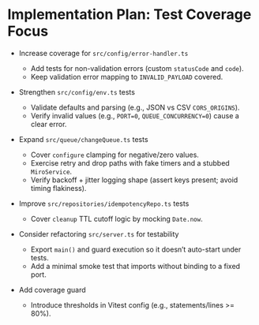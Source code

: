 # Implementation Plan: Test Coverage Focus

- Increase coverage for `src/config/error-handler.ts`
    - Add tests for non-validation errors (custom `statusCode` and `code`).
    - Keep validation error mapping to `INVALID_PAYLOAD` covered.

- Strengthen `src/config/env.ts` tests
    - Validate defaults and parsing (e.g., JSON vs CSV `CORS_ORIGINS`).
    - Verify invalid values (e.g., `PORT=0`, `QUEUE_CONCURRENCY=0`) cause a clear error.

- Expand `src/queue/changeQueue.ts` tests
    - Cover `configure` clamping for negative/zero values.
    - Exercise retry and drop paths with fake timers and a stubbed `MiroService`.
    - Verify backoff + jitter logging shape (assert keys present; avoid timing flakiness).

- Improve `src/repositories/idempotencyRepo.ts` tests
    - Cover `cleanup` TTL cutoff logic by mocking `Date.now`.

- Consider refactoring `src/server.ts` for testability
    - Export `main()` and guard execution so it doesn’t auto-start under tests.
    - Add a minimal smoke test that imports without binding to a fixed port.

- Add coverage guard
    - Introduce thresholds in Vitest config (e.g., statements/lines >= 80%).
